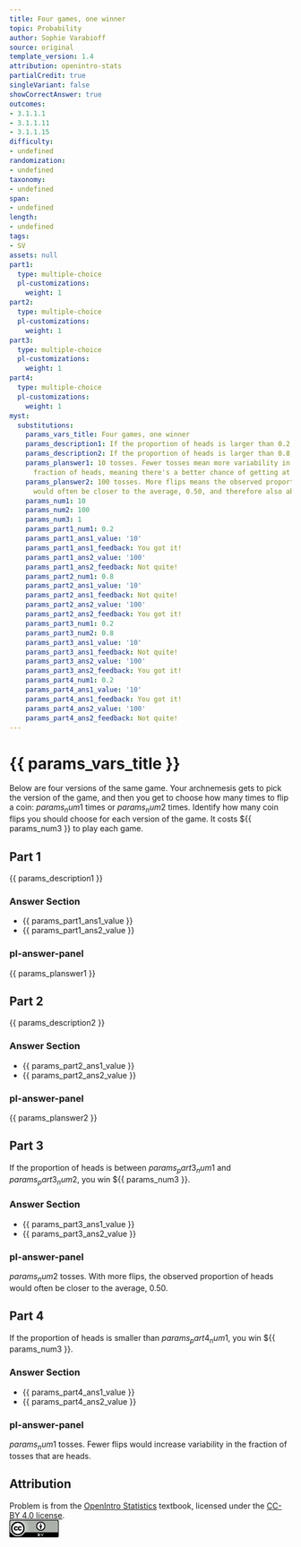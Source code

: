 ```yaml
---
title: Four games, one winner
topic: Probability
author: Sophie Varabioff
source: original
template_version: 1.4
attribution: openintro-stats
partialCredit: true
singleVariant: false
showCorrectAnswer: true
outcomes:
- 3.1.1.1
- 3.1.1.11
- 3.1.1.15
difficulty:
- undefined
randomization:
- undefined
taxonomy:
- undefined
span:
- undefined
length:
- undefined
tags:
- SV
assets: null
part1:
  type: multiple-choice
  pl-customizations:
    weight: 1
part2:
  type: multiple-choice
  pl-customizations:
    weight: 1
part3:
  type: multiple-choice
  pl-customizations:
    weight: 1
part4:
  type: multiple-choice
  pl-customizations:
    weight: 1
myst:
  substitutions:
    params_vars_title: Four games, one winner
    params_description1: If the proportion of heads is larger than 0.2, you win $1.
    params_description2: If the proportion of heads is larger than 0.8, you win $1.
    params_planswer1: 10 tosses. Fewer tosses mean more variability in the sample
      fraction of heads, meaning there's a better chance of getting at least 0.2 heads.
    params_planswer2: 100 tosses. More flips means the observed proportion of heads
      would often be closer to the average, 0.50, and therefore also above 0.8.
    params_num1: 10
    params_num2: 100
    params_num3: 1
    params_part1_num1: 0.2
    params_part1_ans1_value: '10'
    params_part1_ans1_feedback: You got it!
    params_part1_ans2_value: '100'
    params_part1_ans2_feedback: Not quite!
    params_part2_num1: 0.8
    params_part2_ans1_value: '10'
    params_part2_ans1_feedback: Not quite!
    params_part2_ans2_value: '100'
    params_part2_ans2_feedback: You got it!
    params_part3_num1: 0.2
    params_part3_num2: 0.8
    params_part3_ans1_value: '10'
    params_part3_ans1_feedback: Not quite!
    params_part3_ans2_value: '100'
    params_part3_ans2_feedback: You got it!
    params_part4_num1: 0.2
    params_part4_ans1_value: '10'
    params_part4_ans1_feedback: You got it!
    params_part4_ans2_value: '100'
    params_part4_ans2_feedback: Not quite!
---
```

# {{ params_vars_title }}
Below are four versions of the same game. Your archnemesis gets to pick the version of the game, and then you get to choose how many times to flip a coin: ${{ params_num1 }}$ times or ${{ params_num2 }}$ times. Identify how many coin flips you should choose for each version of the game. It costs ${{ params_num3 }} to play each game.

## Part 1

{{ params_description1 }}

### Answer Section

- {{ params_part1_ans1_value }}
- {{ params_part1_ans2_value }}

### pl-answer-panel

{{ params_planswer1 }}

## Part 2

{{ params_description2 }}

### Answer Section

- {{ params_part2_ans1_value }}
- {{ params_part2_ans2_value }}

### pl-answer-panel

{{ params_planswer2 }}

## Part 3

If the proportion of heads is between ${{ params_part3_num1 }}$ and ${{ params_part3_num2 }}$, you win ${{ params_num3 }}.

### Answer Section

- {{ params_part3_ans1_value }}
- {{ params_part3_ans2_value }}

### pl-answer-panel

${{ params_num2 }}$ tosses. With more flips, the observed proportion of heads would often be closer to the average, 0.50.

## Part 4

If the proportion of heads is smaller than ${{ params_part4_num1 }}$, you win ${{ params_num3 }}.

### Answer Section

- {{ params_part4_ans1_value }}
- {{ params_part4_ans2_value }}

### pl-answer-panel

${{ params_num1 }}$ tosses. Fewer flips would increase variability in the fraction of tosses that are heads.

## Attribution

Problem is from the [OpenIntro Statistics](https://openintro.org/book/os/) textbook, licensed under the [CC-BY 4.0 license](https://creativecommons.org/licenses/by/4.0/).<br>![Image representing the Creative Commons 4.0 BY license.](https://raw.githubusercontent.com/firasm/bits/master/by.png)